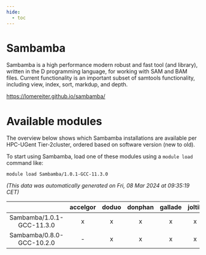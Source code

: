 ```yaml
---
hide:
  - toc
---
```


Sambamba
========


Sambamba is a high performance modern robust and fast tool (and library), written in the D programming language, for working with SAM and BAM files. Current functionality is an important subset of samtools functionality, including view, index, sort, markdup, and depth.

https://lomereiter.github.io/sambamba/
# Available modules


The overview below shows which Sambamba installations are available per HPC-UGent Tier-2cluster, ordered based on software version (new to old).

To start using Sambamba, load one of these modules using a `module load` command like:

```shell
module load Sambamba/1.0.1-GCC-11.3.0
```

*(This data was automatically generated on Fri, 08 Mar 2024 at 09:35:19 CET)*  

| |accelgor|doduo|donphan|gallade|joltik|skitty|
| :---: | :---: | :---: | :---: | :---: | :---: | :---: |
|Sambamba/1.0.1-GCC-11.3.0|x|x|x|x|x|x|
|Sambamba/0.8.0-GCC-10.2.0|-|x|x|x|x|x|
